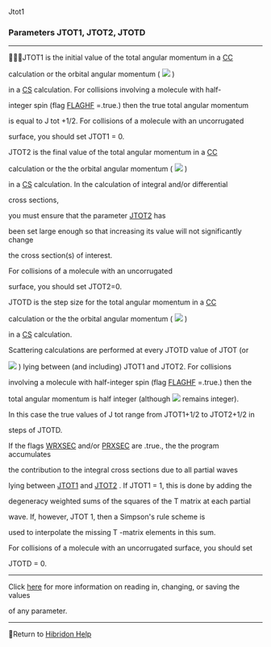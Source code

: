 Jtot1


###   Parameters JTOT1, JTOT2, JTOTD


------------------------------


JTOT1 is the initial value of the total angular momentum in a  [CC](closecoupled.html)


calculation or the  orbital angular momentum ( ![](lbarsmall.gif) )

in a  [CS](coupledstates.html)   calculation.  For collisions involving a molecule with half-

integer spin (flag  [FLAGHF](flaghf.html)  =.true.) then the true total angular momentum

is equal to  J tot  +1/2.  For collisions of a molecule with an uncorrugated

surface, you should set JTOT1 = 0.


JTOT2 is the final value of the total angular momentum in a  [CC](closecoupled.html)


calculation or the  the orbital angular momentum ( ![](lbarsmall.gif) )

in a  [CS](coupledstates.html)   calculation.  In the calculation of integral and/or differential

cross sections,

you must ensure that the parameter  [JTOT2](jtot1.html)   has

been set large enough so that increasing its value will not significantly change

the  cross section(s) of interest.


For collisions of a molecule with an uncorrugated

surface, you should set JTOT2=0.


JTOTD is the step size for the total angular momentum in a  [CC](closecoupled.html)


calculation or the  the orbital angular momentum ( ![](lbarsmall.gif) )

in a  [CS](coupledstates.html)   calculation.

Scattering calculations are performed at every JTOTD value of JTOT (or

![](lbarsmall.gif) ) lying between (and including) JTOT1 and JTOT2.  For collisions

involving a molecule with half-integer spin (flag  [FLAGHF](flaghf.html)  =.true.) then the

total angular momentum is half integer  (although  ![](lbarsmall.gif)  remains integer).

In this case the true values of  J tot   range from JTOT1+1/2 to JTOT2+1/2 in

steps of JTOTD.


If the flags  [WRXSEC](wrxsec.html)   and/or  [PRXSEC](prxsec.html)   are .true., the the program accumulates

the contribution to the integral cross sections due to all partial waves

lying between  [JTOT1](jtot1.html)   and  [JTOT2](jtot1.html)  .  If JTOT1 = 1, this is done by adding the

degeneracy weighted sums of the squares of the  T  matrix at each partial

wave.  If, however, JTOT   1, then a Simpson's rule  scheme is

used to interpolate the missing  T -matrix elements in this sum.


For collisions of a molecule with an uncorrugated surface, you should set

JTOTD = 0.


------------------------------


Click  [here](params.html)   for more information on reading in, changing, or saving the values

of any parameter.


------------------------------


[](hibhelp.html) [](up_arrow.gif)  Return to  [Hibridon Help](hibhelp.html)
